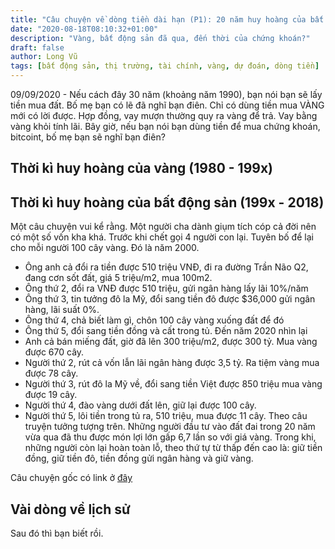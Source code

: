 ```yaml
---
title: "Câu chuyện về dòng tiền dài hạn (P1): 20 năm huy hoàng của bất động sản"
date: "2020-08-18T08:10:32+01:00"
description: "Vàng, bất động sản đã qua, đến thời của chứng khoán?"
draft: false
author: Long Vũ
tags: [bất động sản, thị trường, tài chính, vàng, dự đoán, dòng tiền]
---
```


09/09/2020 - Nếu cách đây 30 năm (khoảng năm 1990), bạn nói bạn sẽ lấy tiền mua đất. Bố mẹ bạn có lẽ đã nghĩ bạn điên. Chỉ có dùng tiền mua VÀNG mới có lời được. Hợp đồng, vay mượn thường quy ra vàng để trả. Vay bằng vàng khỏi tính lãi.
Bây giờ, nếu bạn nói bạn dùng tiền để mua chứng khoán, bitcoint, bố mẹ bạn sẽ nghĩ bạn điên?
## Thời kì huy hoàng của vàng (1980 - 199x)

## Thời kì huy hoàng của bất động sản (199x - 2018)

Một câu chuyện vui kể rằng. Một người cha dành giụm tích cóp cả đời nên có một số vốn kha khá. Trước khi chết gọi 4 người con lại. Tuyên bố để lại cho mỗi người 100 cây vàng. Đó là năm 2000.
- Ông anh cả đổi ra tiền được 510 triệu VNĐ, đi ra đường Trần Não Q2, đang cơn sốt đất, giá 5 triệu/m2, mua 100m2.
- Ông thứ 2, đổi ra VNĐ được 510 triệu, gửi ngân hàng lấy lãi 10%/năm
- Ông thứ 3, tin tưởng đô la Mỹ, đổi sang tiền đô được $36,000 gửi ngân hàng, lãi suất 0%.
- Ông thứ 4, chả biết làm gì, chôn 100 cây vàng xuống đất để đó
- Ông thứ 5, đổi sang tiền đồng và cất trong tủ.
Đến năm 2020 nhìn lại 
- Anh cả bán miếng đất, giờ đã lên 300 triệu/m2, được 300 tỷ. Mua vàng được 670 cây.
- Người thứ 2, rút cả vốn lẫn lãi ngân hàng được 3,5 tỷ. Ra tiệm vàng mua được 78 cây.
- Người thứ 3, rút đô la Mỹ về, đổi sang tiền Việt được 850 triệu mua vàng được 19 cây.
- Người thứ 4, đào vàng dưới đất lên, giữ lại được 100 cây.
- Người thứ 5, lôi tiền trong tủ ra, 510 triệu, mua được 11 cây.
Theo câu truyện tưởng tượng trên. Những người đầu tư vào đất đai trong 20 năm vừa qua đã thu được món lợi lớn gấp 6,7 lần so với giá vàng. Trong khi, những người còn lại hoàn toàn lỗ, theo thứ tự từ thấp đến cao là: giữ tiền đồng, giữ tiền đô, tiền đồng gửi ngân hàng và giữ vàng.

Câu chuyện gốc có link ở [đây](https://www.facebook.com/groups/reviewbatdongsanvietnam/permalink/358326101854531)

## Vài dòng về lịch sử

Sau đó thì bạn biết rồi.